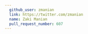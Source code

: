 ```yaml
---
  github_user: zmanian
  link: https://twitter.com/zmanian
  name: Zaki Manian
  pull_request_number: 607
---
```

